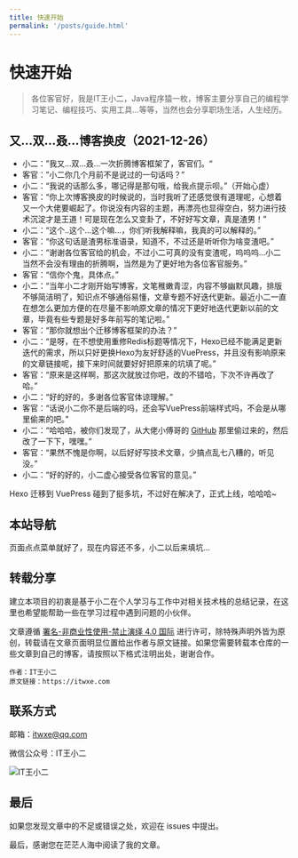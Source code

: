 ```yaml
---
title: 快速开始
permalink: '/posts/guide.html'
---
```


# 快速开始

> 各位客官好，我是IT王小二，Java程序猿一枚，博客主要分享自己的编程学习笔记、编程技巧、实用工具...等等，当然也会分享职场生活，人生经历。

## 又...双...叒...博客换皮（2021-12-26）

- 小二：”我又...双...叒...一次折腾博客框架了，客官们。“
- 客官：”小二你几个月前不是说过的一句话吗？”
- 小二：“我说的话那么多，哪记得是那句哦，给我点提示呗。”（开始心虚）
- 客官：“你上次博客换皮的时候说的，当时我听了还感觉很有道理呢，心想着又一个大佬要崛起了。你说没有内容的主题，再漂亮也显得空白，努力进行技术沉淀才是王道！可是现在怎么又变卦了，不好好写文章，真是渣男！”
- 小二：“这个..这个...这个嘛...，你们听我解释嘛，我真的可以解释的。”
- 客官：“你这句话是渣男标准语录，知道不，不过还是听听你为啥变渣吧。”
- 小二：“谢谢各位客官给的机会，不过小二可真的没有变渣呢，呜呜呜...小二当然不会没有理由的折腾啊，当然是为了更好地为各位客官服务。”
- 客官：“信你个鬼，具体点。”
- 小二：“当年小二才刚开始写博客，文笔稚嫩青涩，内容不够幽默风趣，排版不够简洁明了，知识点不够通俗易懂，文章专题不好迭代更新。最近小二一直在想怎么更加方便的在尽量不影响原文章的情况下更好地迭代更新以前的文章，毕竟有些专题是好多年前写的笔记啦。”
- 客官：“那你就想出个迁移博客框架的办法？”
- 小二：“是呀，在不想使用重修Redis标题等情况下，Hexo已经不能满足更新迭代的需求，所以只好更换Hexo为友好舒适的VuePress，并且没有影响原来的文章链接呢，接下来时间就要好好把原来的坑填了呢。”
- 客官：“原来是这样啊，那这次就放过你吧，改的不错哈，下次不许再改了哈。”
- 小二：“好的好的，多谢各位客官体谅理解。”
- 客官：“话说小二你不是后端的吗，还会写VuePress前端样式吗，不会是从哪里偷来的吧。”
- 小二：“哈哈哈，被你们发现了，从大佬小傅哥的 [GitHub](https://github.com/fuzhengwei/CodeGuide) 那里偷过来的，然后改了一下下，嘿嘿。”
- 客官：“果然不愧是你啊，以后好好写技术文章，少搞点乱七八糟的，听见没。”
- 小二：“好的好的，小二虚心接受各位客官的意见。”

Hexo 迁移到 VuePress 碰到了挺多坑，不过好在解决了，正式上线，哈哈哈~

## 本站导航

页面点点菜单就好了，现在内容还不多，小二以后来填坑...

## 转载分享

建立本项目的初衷是基于小二在个人学习与工作中对相关技术栈的总结记录，在这里也希望能帮助一些在学习过程中遇到问题的小伙伴。

文章遵循 [署名-非商业性使用-禁止演绎 4.0 国际](https://creativecommons.org/licenses/by-nc-nd/4.0/deed.zh) 进行许可，除特殊声明外皆为原创，转载请在文章页面明显位置给出作者与原文链接。如果您需要转载本仓库的一些文章到自己的博客，请按照以下格式注明出处，谢谢合作。

```
作者：IT王小二
原文链接：https://itwxe.com
```

## 联系方式

邮箱：[itwxe@qq.com](mailto:itwxe@qq.com)

微信公众号：IT王小二

![IT王小二](https://www.itwxe.com/images/system/qrcode_avatar.png)

## 最后

如果您发现文章中的不足或错误之处，欢迎在 issues 中提出。

最后，感谢您在茫茫人海中阅读了我的文章。